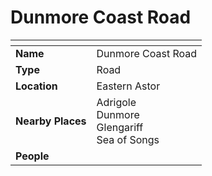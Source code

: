 # Dunmore Coast Road

| []() | |
| --- | --- |
| **Name** | Dunmore Coast Road |
| **Type** | Road |
| **Location** | Eastern Astor |
| **Nearby Places** | Adrigole<br />Dunmore<br />Glengariff<br />Sea of Songs |
| **People** | |
